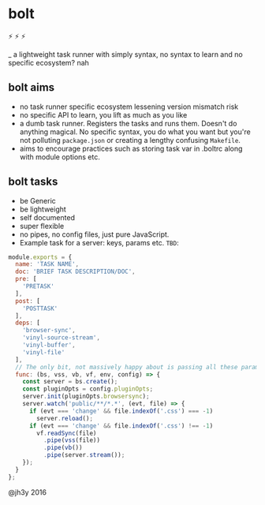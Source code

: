 bolt
===

:zap: :zap: :zap:

_ a lightweight task runner with simply syntax, no syntax to learn and no specific ecosystem? nah


## bolt aims
* no task runner specific ecosystem lessening version mismatch risk
* no specific API to learn, you lift as much as you like
* a dumb task runner. Registers the tasks and runs them. Doesn't do anything magical. No specific syntax, you do what you want but you're not polluting `package.json` or creating a lengthy confusing `Makefile`.
* aims to encourage practices such as storing task var in .boltrc along with module options etc.


## bolt tasks

* be Generic
* be lightweight
* self documented
* super flexible
* no pipes, no config files, just pure JavaScript.
* Example task for a server: keys, params etc. `TBD`:
```js
module.exports = {
  name: 'TASK NAME',
  doc: 'BRIEF TASK DESCRIPTION/DOC',
  pre: [
    'PRETASK'
  ],
  post: [
    'POSTTASK'
  ],
  deps: [
    'browser-sync',
    'vinyl-source-stream',
    'vinyl-buffer',
    'vinyl-file'
  ],
  // The only bit, not massively happy about is passing all these params...
  func: (bs, vss, vb, vf, env, config) => {
    const server = bs.create();
    const pluginOpts = config.pluginOpts;
    server.init(pluginOpts.browsersync);
    server.watch('public/**/*.*', (evt, file) => {
      if (evt === 'change' && file.indexOf('.css') === -1)
        server.reload();
      if (evt === 'change' && file.indexOf('.css') !== -1)
        vf.readSync(file)
          .pipe(vss(file))
          .pipe(vb())
          .pipe(server.stream());
    });
  }
};
```

@jh3y 2016
